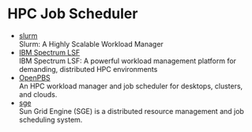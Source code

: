 # HPC Job Scheduler

- [slurm](https://github.com/SchedMD/slurm)
  <br/>Slurm: A Highly Scalable Workload Manager
- [IBM Spectrum LSF](https://www.ibm.com/docs/en/spectrum-lsf)
  <br/>IBM Spectrum LSF: A powerful workload management platform for demanding, distributed HPC environments
- [OpenPBS](https://github.com/openpbs/openpbs)
  <br/>An HPC workload manager and job scheduler for desktops, clusters, and clouds.
- [sge](https://github.com/daimh/sge)
  <br/>Sun Grid Engine (SGE) is a distributed resource management and job scheduling system.